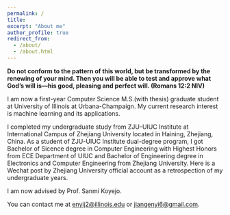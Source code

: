 ```yaml
---
permalink: /
title: 
excerpt: "About me"
author_profile: true
redirect_from: 
  - /about/
  - /about.html
---
```


**Do not conform to the pattern of this world, but be transformed by the renewing of your mind. Then you will be able to test and approve what God’s will is—his good, pleasing and perfect will. (Romans 12:2 NIV)**

I am now a first-year Computer Science M.S.(with thesis) graduate student at <a href="https://illinois.edu/" style="text-decoration:none">University of Illinois at Urbana-Champaign</a>. My current research interest is machine learning and its applications.

I completed my undergraduate study from  <a href="https://zjui.intl.zju.edu.cn/en/content/972" style="text-decoration:none">ZJU-UIUC Institute</a> at <a href="https://www.intl.zju.edu.cn" style="text-decoration:none">International Campus of Zhejiang University</a> located in Haining, Zhejiang, China. As a student of <a href="https://zjui.intl.zju.edu.cn/en/content/972" style="text-decoration:none">ZJU-UIUC Institute</a> dual-degree program, I got Bachelor of Sicence degree in Computer Engineering with <a href="https://ece.illinois.edu/admissions/why-ece/honors" style="text-decoration:none">Highest Honors</a> from <a href="https://ece.illinois.edu/" style="text-decoration:none">ECE Department</a> of <a href="https://illinois.edu/" style="text-decoration:none">UIUC</a> and Bachelor of Engineering degree in Electronics and Computer Engineering from <a href="https://www.zju.edu.cn" style="text-decoration:none">Zhejiang University</a>. <a href="https://mp.weixin.qq.com/s/LSZrN2vCsjsbMZXDUSe7xg" style="text-decoration:none">Here</a> is a Wechat post by Zhejiang University official account as a retrospection of my undergraduate years.

I am now advised by <a href="https://sanmi.cs.illinois.edu/" style="text-decoration:none">Prof. Sanmi Koyejo</a>.

You can contact me at enyij2@illinois.edu or jiangenyi6@gmail.com.



<!-- Check out my CV [here](https://enyijiang.github.io/files/Enyi_Jiang_CV.pdf). And  --> 
